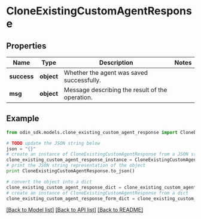 # CloneExistingCustomAgentResponse


## Properties

Name | Type | Description | Notes
------------ | ------------- | ------------- | -------------
**success** | **object** | Whether the agent was saved successfully. | 
**msg** | **object** | Message describing the result of the operation. | 

## Example

```python
from odin_sdk.models.clone_existing_custom_agent_response import CloneExistingCustomAgentResponse

# TODO update the JSON string below
json = "{}"
# create an instance of CloneExistingCustomAgentResponse from a JSON string
clone_existing_custom_agent_response_instance = CloneExistingCustomAgentResponse.from_json(json)
# print the JSON string representation of the object
print CloneExistingCustomAgentResponse.to_json()

# convert the object into a dict
clone_existing_custom_agent_response_dict = clone_existing_custom_agent_response_instance.to_dict()
# create an instance of CloneExistingCustomAgentResponse from a dict
clone_existing_custom_agent_response_form_dict = clone_existing_custom_agent_response.from_dict(clone_existing_custom_agent_response_dict)
```
[[Back to Model list]](../README.md#documentation-for-models) [[Back to API list]](../README.md#documentation-for-api-endpoints) [[Back to README]](../README.md)


